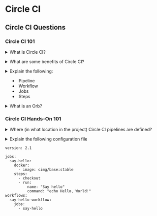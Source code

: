 # Circle CI

## Circle CI Questions

### Circle CI 101

<details>
<summary>What is Circle CI?</summary><br><b>

[Circle CI](https://circleci.com): "CircleCI is a continuous integration and continuous delivery platform that can be used to implement DevOps practices."
</b></details>

<details>
<summary>What are some benefits of Circle CI?</summary><br><b>

[Circle CI Docs](https://circleci.com/docs/about-circleci): "SSH into any job to debug your build issues.
Set up parallelism in your .circleci/config.yml file to run jobs faster.
Configure caching with two simple keys to reuse data from previous jobs in your workflow.
Configure self-hosted runners for unique platform support.
Access Arm resources for the machine executor.
Use orbs, reusable packages of configuration, to integrate with third parties.
Use pre-built Docker images in a variety of languages.
Use the API
 to retrieve information about jobs and workflows.
Use the CLI to access advanced tools locally.
Get flaky test detection with test insights."
</b></details>

<details>
<summary>Explain the following:

* Pipeline
* Workflow
* Jobs
* Steps
</summary><br><b>

* Pipeline: the entire CI/CD configuration (.circleci/config.yaml)
* Workflow: primarily used when there is more than one job in the configuration to orchestrate the workflows
* Jobs: One or more steps to execute as part of the CI/CD process
* Steps: The actual commands to execute
</b></details>

<details>
<summary>What is an Orb?</summary><br><b>

[Circle CI Docs](https://circleci.com/developer/orbs): "Orbs are shareable packages of CircleCI configuration you can use to simplify your builds" 

They can come from the public registry or defined privately as part of an organization.
</b></details>

### Circle CI Hands-On 101

<details>
<summary>Where (in what location in the project) Circle CI pipelines are defined?</summary><br><b>

`.circleci/config.yml`
</b></details>

<details>
<summary>Explain the following configuration file


```
version: 2.1

jobs:
  say-hello:
    docker:
      - image: cimg/base:stable
    steps:
      - checkout
      - run:
          name: "Say hello"
          command: "echo Hello, World!"
workflows:
  say-hello-workflow:
    jobs:
      - say-hello
```
</summary><br><b>

This configuration file will set up one job that will checkout the code of the project will run the command `echo Hello, World!`.
It will run in a container using the image `cimg/base:stable`.
</b></details>